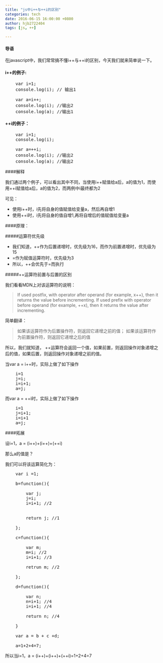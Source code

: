 ```yaml
---
title: "js中i++与++i的区别"
categories: tech
date: 2016-06-15 16:00:00 +0800
author: hjb2722404
tags: [js, ++]

---
```


#### 导语

在javascript中，我们常常搞不懂i++与++i的区别，今天我们就来简单说一下。



#### i++的例子:



<pre class="prettyprint">
    <span class="hljs-built_in">var</span> i<span class="hljs-subst">=</span><span class="hljs-number">1</span>;
    console<span class="hljs-built_in">.</span><span class="hljs-keyword">log</span>(i); <span class="hljs-comment">// 输出1</span>

    <span class="hljs-built_in">var</span> a<span class="hljs-subst">=</span>i<span class="hljs-subst">++</span>;
    console<span class="hljs-built_in">.</span><span class="hljs-keyword">log</span>(i); <span class="hljs-comment">//输出2</span>
    console<span class="hljs-built_in">.</span><span class="hljs-keyword">log</span>(a); <span class="hljs-comment">//输出1</span>
</pre>



#### ++i的例子：



<pre class="prettyprint">
    <span class="hljs-built_in">var</span> i<span class="hljs-subst">=</span><span class="hljs-number">1</span>;
    console<span class="hljs-built_in">.</span><span class="hljs-keyword">log</span>(i);

    <span class="hljs-built_in">var</span> a<span class="hljs-subst">=++</span>i;
    console<span class="hljs-built_in">.</span><span class="hljs-keyword">log</span>(i); <span class="hljs-comment">//输出2</span>
    console<span class="hljs-built_in">.</span><span class="hljs-keyword">log</span>(a); <span class="hljs-comment">//输出2</span>
</pre>



####解释

我们通过两个例子，可以看出其中不同，当使用i++赋值给a后，a的值为1，而使用++i赋值给a后，a的值为2，而两例中i最终都为2

可见：     
* 使用i++时，i先将自身的值赋值给变量a，然后再自增1     
* 使用++i时，i先将自身的值自增1,再将自增后的值赋值给变量a



####原理：



#####运算符优先级


* 我们知道，++作为后置递增时，优先级为16，而作为前置递增时，优先级为15
* =作为赋值运算符时，优先级为3
* 所以，++会优先于=而执行




#####++运算符前置与后置的区别

我们看看MDN上对该运算符的说明：

<blockquote>
  If used postfix, with operator after operand (for example, x++), then it returns the value before incrementing.     
  If used prefix with operator before operand (for example, ++x), then it returns the value after incrementing.
</blockquote>

简单翻译：

<blockquote>
  如果该运算符作为后置操作符，则返回它递增之前的值；     
      如果该运算符作为前置操作符，则返回它递增之后的值
</blockquote>

所以，我们就知道， ++运算符会返回一个值，如果前置，则返回操作对象递增之后的值，如果后置，则返回操作对象递增之前的值。

当var a = i++时，实际上做了如下操作



<pre class="prettyprint">    <span class="hljs-built_in">i</span>=<span class="hljs-number">1</span>
    <span class="hljs-built_in">j</span>=<span class="hljs-built_in">i</span>; 
    <span class="hljs-built_in">i</span>=<span class="hljs-built_in">i</span>+<span class="hljs-number">1</span>;
    a=<span class="hljs-built_in">j</span>;
</pre>

而var a = ++i时，实际上做了如下操作



<pre class="prettyprint">    <span class="hljs-built_in">i</span>=<span class="hljs-number">1</span>
    <span class="hljs-built_in">j</span>=<span class="hljs-built_in">i</span>+<span class="hljs-number">1</span>;
    <span class="hljs-built_in">i</span>=<span class="hljs-built_in">i</span>+<span class="hljs-number">1</span>
    a=<span class="hljs-built_in">j</span>;
</pre>



####拓展

设i=1，a = (i++)+(i++)+(++i)

那么a的值是？

我们可以将该运算简化为：



<pre class="prettyprint">
    <span class="hljs-keyword">var</span> i =<span class="hljs-number">1</span>;

    b=<span class="hljs-function"><span class="hljs-keyword">function</span><span class="hljs-params">()</span>{</span>

        <span class="hljs-keyword">var</span> j;
        j=i;
        i=i+<span class="hljs-number">1</span>; <span class="hljs-comment">//2</span>


        <span class="hljs-keyword">return</span> j; <span class="hljs-comment">//1</span>

    };

    c=<span class="hljs-function"><span class="hljs-keyword">function</span><span class="hljs-params">()</span>{</span>

        <span class="hljs-keyword">var</span> m;
        m=i; <span class="hljs-comment">//2</span>
        i=i+<span class="hljs-number">1</span>; <span class="hljs-comment">//3</span>

        retrun m; <span class="hljs-comment">//2</span>

    };

    d=<span class="hljs-function"><span class="hljs-keyword">function</span><span class="hljs-params">()</span>{</span>

        <span class="hljs-keyword">var</span> n;
        n=i+<span class="hljs-number">1</span>; <span class="hljs-comment">//4</span>
        i=i+<span class="hljs-number">1</span>; <span class="hljs-comment">//4</span>

        <span class="hljs-keyword">return</span> n; <span class="hljs-comment">//4</span>

    }

    <span class="hljs-keyword">var</span> a = b + c +d;

    a=<span class="hljs-number">1</span>+<span class="hljs-number">2</span>+<span class="hljs-number">4</span>=<span class="hljs-number">7</span>;
</pre>

所以当i=1，a = (i++)+(i++)+(++i)=1+2+4=7

